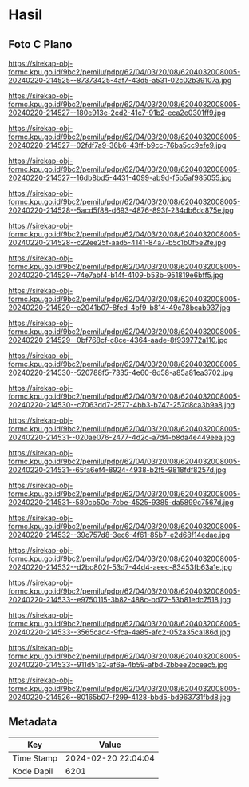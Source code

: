 # Hasil

## Foto C Plano

https://sirekap-obj-formc.kpu.go.id/9bc2/pemilu/pdpr/62/04/03/20/08/6204032008005-20240220-214525--87373425-4af7-43d5-a531-02c02b39107a.jpg

https://sirekap-obj-formc.kpu.go.id/9bc2/pemilu/pdpr/62/04/03/20/08/6204032008005-20240220-214527--180e913e-2cd2-41c7-91b2-eca2e0301ff9.jpg

https://sirekap-obj-formc.kpu.go.id/9bc2/pemilu/pdpr/62/04/03/20/08/6204032008005-20240220-214527--02fdf7a9-36b6-43ff-b9cc-76ba5cc9efe9.jpg

https://sirekap-obj-formc.kpu.go.id/9bc2/pemilu/pdpr/62/04/03/20/08/6204032008005-20240220-214527--16db8bd5-4431-4099-ab9d-f5b5af985055.jpg

https://sirekap-obj-formc.kpu.go.id/9bc2/pemilu/pdpr/62/04/03/20/08/6204032008005-20240220-214528--5acd5f88-d693-4876-893f-234db6dc875e.jpg

https://sirekap-obj-formc.kpu.go.id/9bc2/pemilu/pdpr/62/04/03/20/08/6204032008005-20240220-214528--c22ee25f-aad5-4141-84a7-b5c1b0f5e2fe.jpg

https://sirekap-obj-formc.kpu.go.id/9bc2/pemilu/pdpr/62/04/03/20/08/6204032008005-20240220-214529--74e7abf4-b14f-4109-b53b-951819e6bff5.jpg

https://sirekap-obj-formc.kpu.go.id/9bc2/pemilu/pdpr/62/04/03/20/08/6204032008005-20240220-214529--e2041b07-8fed-4bf9-b814-49c78bcab937.jpg

https://sirekap-obj-formc.kpu.go.id/9bc2/pemilu/pdpr/62/04/03/20/08/6204032008005-20240220-214529--0bf768cf-c8ce-4364-aade-8f939772a110.jpg

https://sirekap-obj-formc.kpu.go.id/9bc2/pemilu/pdpr/62/04/03/20/08/6204032008005-20240220-214530--520788f5-7335-4e60-8d58-a85a81ea3702.jpg

https://sirekap-obj-formc.kpu.go.id/9bc2/pemilu/pdpr/62/04/03/20/08/6204032008005-20240220-214530--c7063dd7-2577-4bb3-b747-257d8ca3b9a8.jpg

https://sirekap-obj-formc.kpu.go.id/9bc2/pemilu/pdpr/62/04/03/20/08/6204032008005-20240220-214531--020ae076-2477-4d2c-a7d4-b8da4e449eea.jpg

https://sirekap-obj-formc.kpu.go.id/9bc2/pemilu/pdpr/62/04/03/20/08/6204032008005-20240220-214531--65fa6ef4-8924-4938-b2f5-9818fdf8257d.jpg

https://sirekap-obj-formc.kpu.go.id/9bc2/pemilu/pdpr/62/04/03/20/08/6204032008005-20240220-214531--580cb50c-7cbe-4525-9385-da5899c7567d.jpg

https://sirekap-obj-formc.kpu.go.id/9bc2/pemilu/pdpr/62/04/03/20/08/6204032008005-20240220-214532--39c757d8-3ec6-4f61-85b7-e2d68f14edae.jpg

https://sirekap-obj-formc.kpu.go.id/9bc2/pemilu/pdpr/62/04/03/20/08/6204032008005-20240220-214532--d2bc802f-53d7-44d4-aeec-83453fb63a1e.jpg

https://sirekap-obj-formc.kpu.go.id/9bc2/pemilu/pdpr/62/04/03/20/08/6204032008005-20240220-214533--e9750115-3b82-488c-bd72-53b81edc7518.jpg

https://sirekap-obj-formc.kpu.go.id/9bc2/pemilu/pdpr/62/04/03/20/08/6204032008005-20240220-214533--3565cad4-9fca-4a85-afc2-052a35ca186d.jpg

https://sirekap-obj-formc.kpu.go.id/9bc2/pemilu/pdpr/62/04/03/20/08/6204032008005-20240220-214533--911d51a2-af6a-4b59-afbd-2bbee2bceac5.jpg

https://sirekap-obj-formc.kpu.go.id/9bc2/pemilu/pdpr/62/04/03/20/08/6204032008005-20240220-214526--80165b07-f299-4128-bbd5-bd963731fbd8.jpg


## Metadata

| Key        | Value               |
| ---------- | ------------------- |
| Time Stamp | 2024-02-20 22:04:04 |
| Kode Dapil | 6201                |



